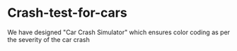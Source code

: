 # Crash-test-for-cars
We have designed "Car Crash Simulator" which ensures color coding as per the severity of the car crash
